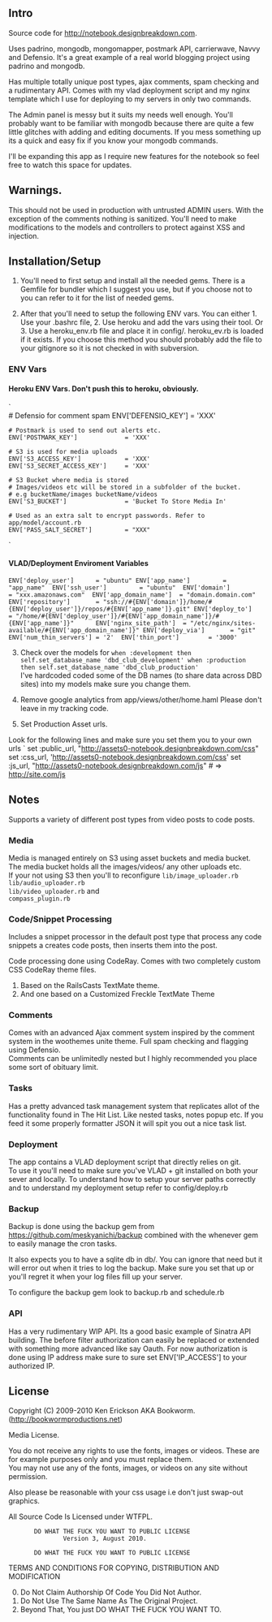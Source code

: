 ## Intro

Source code for http://notebook.designbreakdown.com. 

Uses padrino, mongodb, mongomapper, postmark API, carrierwave, Navvy and Defensio. 
It's a great example of a real world blogging project using padrino and mongodb.   

Has multiple totally unique post types, ajax comments, spam checking and a rudimentary API. 
Comes with my vlad deployment script and my nginx template which I use for deploying to my servers in only two commands.  

The Admin panel is messy but it suits my needs well enough. 
You'll probably want to be familiar with mongodb because there are quite a few little glitches with adding and editing documents. If you mess something up its a quick and easy fix if you know your mongodb commands.         

I'll be expanding this app as I require new features for the notebook so feel free to watch this space for updates.     

## Warnings.

This should not be used in production with untrusted ADMIN users. With the exception of the comments nothing is sanitized. 
You'll need to make modifications to the models and controllers to protect against XSS and injection.        

## Installation/Setup

1. You'll need to first setup and install all the needed gems. 
  There is a Gemfile for bundler which I suggest you use, but if you choose not to you can refer to it for the list of needed gems.

2. After that you'll need to setup the following ENV vars.
  You can either 1. Use your .bashrc file, 2. Use heroku and add the vars using their tool.
  Or 3. Use a heroku_env.rb file and place it in config/. heroku_ev.rb is loaded if it exists. 
  If you choose this method you should probably add the file to your gitignore so it is not checked in with subversion.
  
  ### ENV Vars     

  #### Heroku ENV Vars. Don't push this to heroku, obviously. 
  `                                
    # Defensio for comment spam
    ENV['DEFENSIO_KEY']             = 'XXX'   
    
    # Postmark is used to send out alerts etc.
    ENV['POSTMARK_KEY']             = 'XXX'
  
    # S3 is used for media uploads
    ENV['S3_ACCESS_KEY']            = 'XXX'
    ENV['S3_SECRET_ACCESS_KEY']     = 'XXX'   
      
    # S3 Bucket where media is stored   
    # Images/videos etc will be stored in a subfolder of the bucket.
    # e.g bucketName/images bucketName/videos 
    ENV['S3_BUCKET']                = 'Bucket To Store Media In'
  
    # Used as an extra salt to encrypt passwords. Refer to app/model/account.rb
    ENV['PASS_SALT_SECRET']         = "XXX"  
  ` 

  #### VLAD/Deployment Enviroment Variables
  `
    ENV['deploy_user']      = "ubuntu"
    ENV['app_name']         = "app_name" 
    ENV['ssh_user']         = "ubuntu" 
    ENV['domain']           = "xxx.amazonaws.com" 
    ENV['app_domain_name']  = "domain.domain.com"
    ENV['repository']       = "ssh://#{ENV['domain']}/home/#{ENV['deploy_user']}/repos/#{ENV['app_name']}.git"
    ENV['deploy_to']        = "/home/#{ENV['deploy_user']}/#{ENV['app_domain_name']}/#{ENV['app_name']}"     
    ENV['nginx_site_path']  = "/etc/nginx/sites-available/#{ENV['app_domain_name']}"
    ENV['deploy_via']       = "git"    
    ENV['num_thin_servers'] = '2' 
    ENV['thin_port']        = '3000'  
  `  

3. Check over the models for 
  `
  when :development then self.set_database_name 'dbd_club_development'
  when :production  then self.set_database_name 'dbd_club_production'     
  `    
  I've hardcoded coded some of the DB names (to share data across DBD sites) into my models make sure you change them.       

4. Remove google analytics from app/views/other/home.haml
  Please don't leave in my tracking code.     
  
5. Set Production Asset urls.

  Look for the following lines and make sure you set them you to your own urls
  `
  set :public_url, "http://assets0-notebook.designbreakdown.com/css"       
  set :css_url, 'http://assets0-notebook.designbreakdown.com/css'
  set :js_url, "http://assets0-notebook.designbreakdown.com/js" # => http://site.com/js

## Notes

Supports a variety of different post types from video posts to code posts.  

### Media            

Media is managed entirely on S3 using asset buckets and media bucket. 
The media bucket holds all the images/videos/ any other uploads etc.  
If your not using S3 then you'll to reconfigure
`lib/image_uploader.rb`
`lib/audio_uploader.rb`  
`lib/video_uploader.rb`
and           
`compass_plugin.rb`
  
### Code/Snippet Processing
Includes a snippet processor in the default post type that process any code snippets a creates code posts, then inserts them into the post.

Code processing done using CodeRay. Comes with two completely custom CSS CodeRay theme files.  
1. Based on the RailsCasts TextMate theme.
2. And one based on a Customized Freckle TextMate Theme         

### Comments 

Comes with an advanced Ajax comment system inspired by the comment system in the woothemes unite theme.
Full spam checking and flagging using Defensio.   
Comments can be unlimitedly nested but I highly recommended you  place some sort of obituary limit.   
  
### Tasks

Has a pretty advanced task management system that replicates allot of the functionality found in The Hit List. 
Like nested tasks, notes popup etc. If you feed it some properly formatter JSON it will spit you out a nice task list.

### Deployment                       

The app contains a VLAD deployment script that directly relies on git.   
To use it you'll need to make sure you've VLAD + git installed on both your sever and locally.
To understand how to setup your server paths correctly and to understand my deployment setup refer to config/deploy.rb

### Backup

Backup is done using the backup gem from https://github.com/meskyanichi/backup combined with the whenever gem to easily manage the cron tasks.

It also expects you to have a sqlite db in db/.
You can ignore that need but it will error out when it tries to log the backup.
Make sure you set that up or you'll regret it when your log files fill up your server.   

To configure the backup gem look to backup.rb and schedule.rb   

### API

Has a very rudimentary WIP API. Its a good basic example of Sinatra API building. 
The before filter authorization can easily be replaced or extended with something more advanced like say Oauth.
For now authorization is done using IP address make sure to sure set ENV['IP_ACCESS'] to your authorized IP. 

## License

Copyright (C) 2009-2010 Ken Erickson AKA Bookworm. (http://bookwormproductions.net)

Media License.    
 
You do not receive any rights to use the fonts, images or videos. 
These are for example purposes only and you must replace them.    
You may not use any of the fonts, images, or videos on any site without permission. 

Also please be reasonable with your css usage i.e don't just swap-out graphics.

All Source Code Is Licensed under WTFPL.

           DO WHAT THE FUCK YOU WANT TO PUBLIC LICENSE
                   Version 3, August 2010. 
 
           DO WHAT THE FUCK YOU WANT TO PUBLIC LICENSE
  TERMS AND CONDITIONS FOR COPYING, DISTRIBUTION AND MODIFICATION
 
  0. Do Not Claim Authorship Of Code You Did Not Author.
  1. Do Not Use The Same Name As The Original Project.
  2. Beyond That, You just DO WHAT THE FUCK YOU WANT TO.  